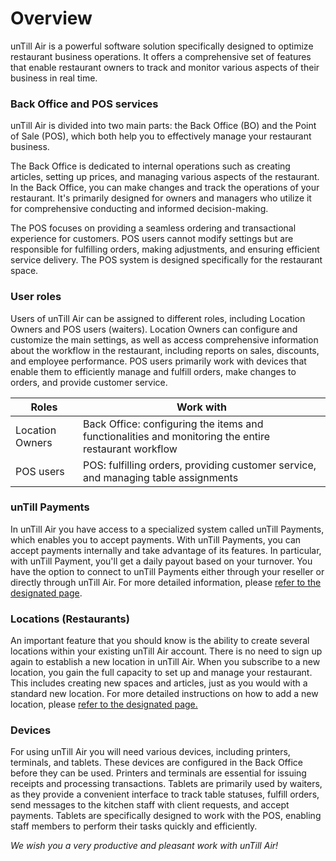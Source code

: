 # Overview

unTill Air is a powerful software solution specifically designed to optimize restaurant business operations. It offers a comprehensive set of features that enable restaurant owners to track and monitor various aspects of their business in real time.

### Back Office and POS services

unTill Air is divided into two main parts: the Back Office (BO) and the Point of Sale (POS), which both help you to effectively manage your restaurant business.&#x20;

The Back Office is dedicated to internal operations such as creating articles, setting up prices, and managing various aspects of the restaurant. In the Back Office, you can make changes and track the operations of your restaurant. It's primarily designed for owners and managers who utilize it for comprehensive conducting and informed decision-making.

The POS focuses on providing a seamless ordering and transactional experience for customers. POS users cannot modify settings but are responsible for fulfilling orders, making adjustments, and ensuring efficient service delivery. The POS system is designed specifically for the restaurant space.

### User roles&#x20;

Users of unTill Air can be assigned to different roles, including Location Owners and POS users (waiters). Location Owners can configure and customize the main settings, as well as access comprehensive information about the workflow in the restaurant, including reports on sales, discounts, and employee performance. POS users primarily work with devices that enable them to efficiently manage and fulfill orders, make changes to orders, and provide customer service.

| Roles           | Work with                                                                                            |
| --------------- | ---------------------------------------------------------------------------------------------------- |
| Location Owners | Back Office: configuring the items and functionalities and monitoring the entire restaurant workflow |
| POS users       | POS: fulfilling orders, providing customer service, and managing table assignments                   |

### unTill Payments

In unTill Air you have access to a specialized system called unTill Payments, which enables you to accept payments. With unTill Payments, you can accept payments internally and take advantage of its features. In particular, with unTill Payment, you'll get a daily payout based on your turnover. You have the option to connect to unTill Payments either through your reseller or directly through unTill Air. For more detailed information, please [refer to the designated page](../features/untill-payments/).&#x20;

### Locations (Restaurants)

An important feature that you should know is the ability to create several locations within your existing unTill Air account. There is no need to sign up again to establish a new location in unTill Air. When you subscribe to a new location, you gain the full capacity to set up and manage your restaurant. This includes creating new spaces and articles, just as you would with a standard new location. For more detailed instructions on how to add a new location, please [refer to the designated page.](../features/locations/add-new-location.md)

### Devices

For using unTill Air you will need various devices, including printers, terminals, and tablets. These devices are configured in the Back Office before they can be used. Printers and terminals are essential for issuing receipts and processing transactions. Tablets are primarily used by waiters, as they provide a convenient interface to track table statuses, fulfill orders, send messages to the kitchen staff with client requests, and accept payments. Tablets are specifically designed to work with the POS, enabling staff members to perform their tasks quickly and efficiently.

_We wish you a very productive and pleasant work with unTill Air!_
